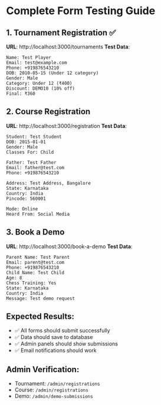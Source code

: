 # Complete Form Testing Guide

## 1. Tournament Registration ✅
**URL**: http://localhost:3000/tournaments
**Test Data**:
```
Name: Test Player
Email: test@example.com
Phone: +919876543210
DOB: 2010-05-15 (Under 12 category)
Gender: Male
Category: Under 12 (₹400)
Discount: DEMO10 (10% off)
Final: ₹360
```

## 2. Course Registration 
**URL**: http://localhost:3000/registration
**Test Data**:
```
Student: Test Student
DOB: 2015-01-01
Gender: Male
Classes For: Child

Father: Test Father
Email: father@test.com
Phone: +919876543210

Address: Test Address, Bangalore
State: Karnataka
Country: India
Pincode: 560001

Mode: Online
Heard From: Social Media
```

## 3. Book a Demo
**URL**: http://localhost:3000/book-a-demo
**Test Data**:
```
Parent Name: Test Parent
Email: parent@test.com
Phone: +919876543210
Child Name: Test Child
Age: 8
Chess Training: Yes
State: Karnataka
Country: India
Message: Test demo request
```

## Expected Results:
- ✅ All forms should submit successfully
- ✅ Data should save to database
- ✅ Admin panels should show submissions
- ✅ Email notifications should work

## Admin Verification:
- Tournament: `/admin/registrations`
- Course: `/admin/registrations` 
- Demo: `/admin/demo-submissions`